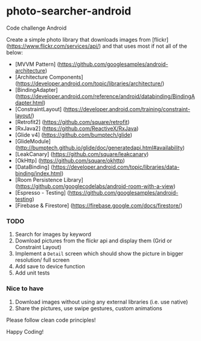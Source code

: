 # photo-searcher-android
Code challenge Android

Create a simple photo library that downloads images from [flickr] (https://www.flickr.com/services/api/)
and that uses most if not all of the below:

* [MVVM Pattern] (https://github.com/googlesamples/android-architecture)
* [Architecture Components] (https://developer.android.com/topic/libraries/architecture/)
* [BindingAdapter] (https://developer.android.com/reference/android/databinding/BindingAdapter.html)
* [ConstraintLayout] (https://developer.android.com/training/constraint-layout/)
* [Retrofit2] (https://github.com/square/retrofit)
* [RxJava2] (https://github.com/ReactiveX/RxJava)
* [Glide v4] (https://github.com/bumptech/glide)
* [GlideModule] (http://bumptech.github.io/glide/doc/generatedapi.html#availability)
* [LeakCanary] (https://github.com/square/leakcanary)
* [OkHttp] (https://github.com/square/okhttp)
* [DataBinding] (https://developer.android.com/topic/libraries/data-binding/index.html)
* [Room Persistence Library] (https://github.com/googlecodelabs/android-room-with-a-view)
* [Espresso - Testing] (https://github.com/googlesamples/android-testing)
* [Firebase & Firestore] (https://firebase.google.com/docs/firestore/)

### TODO
1. Search for images by keyword
2. Download pictures from the flickr api and display them (Grid or Constraint Layout)
3. Implement a `Detail` screen which should show the picture in bigger resolution/ full screen
4. Add save to device function
5. Add unit tests

### Nice to have
1. Download images without using any external libraries (i.e. use native)
2. Share the pictures, use swipe gestures, custom animations

Please follow clean code principles!

Happy Coding!
